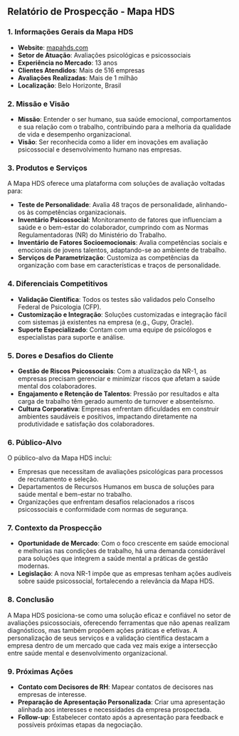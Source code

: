 ## Relatório de Prospecção - Mapa HDS

### 1. Informações Gerais da Mapa HDS
- **Website**: [mapahds.com](https://www.mapahds.com)
- **Setor de Atuação**: Avaliações psicológicas e psicossociais
- **Experiência no Mercado**: 13 anos
- **Clientes Atendidos**: Mais de 516 empresas
- **Avaliações Realizadas**: Mais de 1 milhão
- **Localização**: Belo Horizonte, Brasil

### 2. Missão e Visão
- **Missão**: Entender o ser humano, sua saúde emocional, comportamentos e sua relação com o trabalho, contribuindo para a melhoria da qualidade de vida e desempenho organizacional.
- **Visão**: Ser reconhecida como a líder em inovações em avaliação psicossocial e desenvolvimento humano nas empresas.

### 3. Produtos e Serviços
A Mapa HDS oferece uma plataforma com soluções de avaliação voltadas para:
- **Teste de Personalidade**: Avalia 48 traços de personalidade, alinhando-os às competências organizacionais.
- **Inventário Psicossocial**: Monitoramento de fatores que influenciam a saúde e o bem-estar do colaborador, cumprindo com as Normas Regulamentadoras (NR) do Ministério do Trabalho.
- **Inventário de Fatores Socioemocionais**: Avalia competências sociais e emocionais de jovens talentos, adaptando-se ao ambiente de trabalho.
- **Serviços de Parametrização**: Customiza as competências da organização com base em características e traços de personalidade.

### 4. Diferenciais Competitivos
- **Validação Científica**: Todos os testes são validados pelo Conselho Federal de Psicologia (CFP).
- **Customização e Integração**: Soluções customizadas e integração fácil com sistemas já existentes na empresa (e.g., Gupy, Oracle).
- **Suporte Especializado**: Contam com uma equipe de psicólogos e especialistas para suporte e análise.

### 5. Dores e Desafios do Cliente
- **Gestão de Riscos Psicossociais**: Com a atualização da NR-1, as empresas precisam gerenciar e minimizar riscos que afetam a saúde mental dos colaboradores.
- **Engajamento e Retenção de Talentos**: Pressão por resultados e alta carga de trabalho têm gerado aumento de turnover e absenteísmo.
- **Cultura Corporativa**: Empresas enfrentam dificuldades em construir ambientes saudáveis e positivos, impactando diretamente na produtividade e satisfação dos colaboradores.

### 6. Público-Alvo
O público-alvo da Mapa HDS inclui:
- Empresas que necessitam de avaliações psicológicas para processos de recrutamento e seleção.
- Departamentos de Recursos Humanos em busca de soluções para saúde mental e bem-estar no trabalho.
- Organizações que enfrentam desafios relacionados a riscos psicossociais e conformidade com normas de segurança.

### 7. Contexto da Prospecção
- **Oportunidade de Mercado**: Com o foco crescente em saúde emocional e melhorias nas condições de trabalho, há uma demanda considerável para soluções que integrem a saúde mental a práticas de gestão modernas.
- **Legislação**: A nova NR-1 impõe que as empresas tenham ações audíveis sobre saúde psicossocial, fortalecendo a relevância da Mapa HDS.

### 8. Conclusão
A Mapa HDS posiciona-se como uma solução eficaz e confiável no setor de avaliações psicossociais, oferecendo ferramentas que não apenas realizam diagnósticos, mas também propõem ações práticas e efetivas. A personalização de seus serviços e a validação científica destacam a empresa dentro de um mercado que cada vez mais exige a intersecção entre saúde mental e desenvolvimento organizacional.

### 9. Próximas Ações
- **Contato com Decisores de RH**: Mapear contatos de decisores nas empresas de interesse.
- **Preparação de Apresentação Personalizada**: Criar uma apresentação alinhada aos interesses e necessidades da empresa prospectada.
- **Follow-up**: Estabelecer contato após a apresentação para feedback e possíveis próximas etapas da negociação.